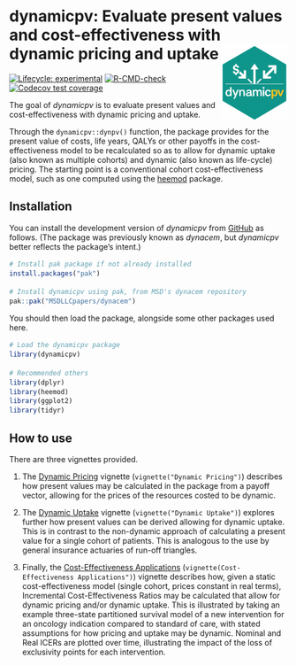 
<!-- README.md is generated from README.Rmd. Please edit that file -->

# dynamicpv: Evaluate present values and cost-effectiveness with dynamic pricing and uptake <img src="man/figures/logo.png" align="right" height="139" />

<!-- badges: start -->

[![Lifecycle:
experimental](https://img.shields.io/badge/lifecycle-experimental-orange.svg)](https://lifecycle.r-lib.org/articles/stages.html#experimental)
[![R-CMD-check](https://github.com/MSDLLCpapers/dynacem/actions/workflows/R-CMD-check.yaml/badge.svg)](https://github.com/MSDLLCpapers/dynacem/actions/workflows/R-CMD-check.yaml)
[![Codecov test
coverage](https://codecov.io/gh/MSDLLCpapers/dynacem/graph/badge.svg)](https://app.codecov.io/gh/MSDLLCpapers/dynacem)
<!-- badges: end -->

The goal of *dynamicpv* is to evaluate present values and
cost-effectiveness with dynamic pricing and uptake.

Through the `dynamicpv::dynpv()` function, the package provides for the
present value of costs, life years, QALYs or other payoffs in the
cost-effectiveness model to be recalculated so as to allow for dynamic
uptake (also known as multiple cohorts) and dynamic (also known as
life-cycle) pricing. The starting point is a conventional cohort
cost-effectiveness model, such as one computed using the
[heemod](https://cran.r-project.org/package=heemod) package.

## Installation

You can install the development version of *dynamicpv* from
[GitHub](https://github.com/) as follows. (The package was previously
known as *dynacem*, but *dynamicpv* better reflects the package’s
intent.)

``` r
# Install pak package if not already installed
install.packages("pak")

# Install dynamicpv using pak, from MSD's dynacem repository
pak::pak("MSDLLCpapers/dynacem")
```

You should then load the package, alongside some other packages used
here.

``` r
# Load the dynamicpv package
library(dynamicpv)

# Recommended others
library(dplyr)
library(heemod)
library(ggplot2)
library(tidyr)
```

## How to use

There are three vignettes provided.

1.  The [Dynamic
    Pricing](https://msdllcpapers.github.io/dynacem/articles/dynamic-pricing.html)
    vignette (`vignette("Dynamic Pricing")`) describes how present
    values may be calculated in the package from a payoff vector,
    allowing for the prices of the resources costed to be dynamic.

2.  The [Dynamic
    Uptake](https://msdllcpapers.github.io/dynacem/articles/dynamic-uptake.html)
    vignette (`vignette("Dynamic Uptake")`) explores further how present
    values can be derived allowing for dynamic uptake. This is in
    contrast to the non-dynamic approach of calculating a present value
    for a single cohort of patients. This is analogous to the use by
    general insurance actuaries of run-off triangles.

3.  Finally, the [Cost-Effectiveness
    Applications](https://msdllcpapers.github.io/dynacem/articles/cost-effectiveness-applications.html)
    (`vignette(Cost-Effectiveness Applications")`) vignette describes
    how, given a static cost-effectiveness model (single cohort, prices
    constant in real terms), Incremental Cost-Effectiveness Ratios may
    be calculated that allow for dynamic pricing and/or dynamic uptake.
    This is illustrated by taking an example three-state partitioned
    survival model of a new intervention for an oncology indication
    compared to standard of care, with stated assumptions for how
    pricing and uptake may be dynamic. Nominal and Real ICERs are
    plotted over time, illustrating the impact of the loss of
    exclusivity points for each intervention.
